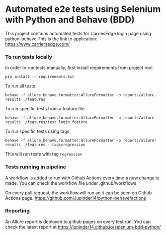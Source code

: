 # Automated e2e tests using Selenium with Python and Behave (BDD)

This project contains automated tests for CarriesEdge login page using python-behave
This is the link to application: https://www.carriersedge.com/

### To run tests locally

In order to run tests manually, first install requirements from project root

`pip install -r requirements.txt`

To run all tests

`behave -f allure_behave.formatter:AllureFormatter -o reports/allure-results ./features`

To run specific tests from a feature file

`behave -f allure_behave.formatter:AllureFormatter -o reports/allure-results ./features/test_login.feature`

To run specific tests using tags

`behave -f allure_behave.formatter:AllureFormatter -o reports/allure-results ./features --tags=regression`

This will run tests with tag `regression`

### Tests running in pipeline

A workflow is added to run with Github Actions every time a new change is made.
You can check the workflow file under .github/workflows

On every pull request, the workflow will run an it can be seen on Github Actions page.
https://github.com/Jupinder14/python-behave/actions

### Reporting

An Allure report is deployed to github pages on every test run.
You can check the latest report at https://jupinder14.github.io/selenium-bdd-python/
